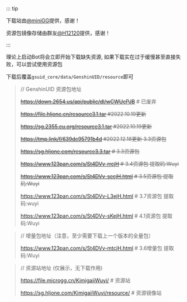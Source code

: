 ::: tip

下载站由[@miniGG](https://www.minigg.cn/)提供，感谢！

资源包镜像存储由群友[@H12120](https://github.com/H12120)提供，感谢！

:::

理论上启动Bot将会立即开始下载缺失资源, 如果下载实在过于缓慢甚至直接失败，可以尝试使用资源包

下载后覆盖`gsuid_core/data/GenshinUID/resource`即可

> // GenshinUID 资源包地址
>
> ~~https://down.2654.us/api/public/dl/wCWUePJB~~ # 已废弃
>
> ~~https://file.hljone.cn/resource3.1.tar #2022.10.19更新~~
>
> ~~https://sg.2355.eu.org/resource3.1.tar #2022.10.19更新~~
>
> ~~https://tmp.link/f/639de95791b4d #2022.12.18更新 3.3资源包~~
>
> ~~https://sg.hljone.com/resource3.3.tar # 3.3资源包~~
>
> ~~https://www.123pan.com/s/St4DVv-rrcjH # 3.4资源包  提取码:Wuyi~~
>
> ~~https://www.123pan.com/s/St4DVv-secjH.html # 3.5资源包 提取码:Wuyi~~
>
> https://www.123pan.com/s/St4DVv-L3ejH.html # 3.7资源包 提取码:wuyi
>
> https://www.123pan.com/s/St4DVv-sKejH.html # 4.1资源包 提取码:Wuyi

> // 增量包地址（注意，至少需要下载上一个版本的全量包）
>
> https://www.123pan.com/s/St4DVv-mtcjH.html # 3.6增量包 提取码:Wuyi

> // 资源站地址 (仅展示，无下载作用)
>
> https://file.microgg.cn/KimigaiiWuyi/ # 资源站
>
> https://sg.hljone.com/KimigaiiWuyi/resource/ # 资源镜像站
